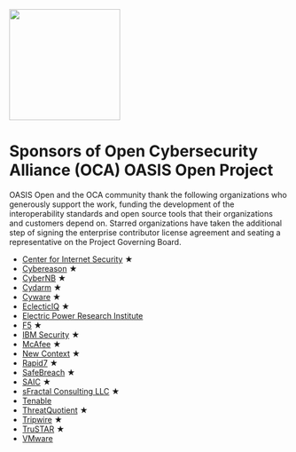 <img src="artwork/Logo Files/OCA 1.png" width="200">

# Sponsors of Open Cybersecurity Alliance (OCA) OASIS Open Project

OASIS Open and the OCA community thank the following organizations who generously support the work, funding the development of the interoperability standards and open source tools that their organizations and customers depend on. Starred organizations have taken the additional step of signing the enterprise contributor license agreement and seating a representative on the Project Governing Board.


* [Center for Internet Security](https://www.cisecurity.org/) &bigstar;
* [Cybereason](https://www.cybereason.com/) &bigstar;
* [CyberNB](www.cybernb.ca) &bigstar;
* [Cydarm](https://cydarm.com/) &bigstar;
* [Cyware](https://cyware.com/) &bigstar;
* [EclecticIQ](https://www.eclecticiq.com/) &bigstar;
* [Electric Power Research Institute](https://www.epri.com/)
* [F5](https://www.f5.com/) &bigstar;
* [IBM Security](www.ibm.com/) &bigstar;
* [McAfee](www.mcafee.com/) &bigstar;
* [New Context](https://www.newcontext.com/) &bigstar;
* [Rapid7](https://www.rapid7.com/) &bigstar;
* [SafeBreach](https://safebreach.com/) &bigstar;
* [SAIC](http://www.saic.com/) &bigstar;
* [sFractal Consulting LLC](https://www.sfractal.com/) &bigstar;
* [Tenable](https://www.tenable.com/)
* [ThreatQuotient](https://www.threatq.com/) &bigstar;
* [Tripwire](https://www.tripwire.com/) &bigstar;
* [TruSTAR](https://www.trustar.co/) &bigstar;
* [VMware](https://www.vmware.com/)

